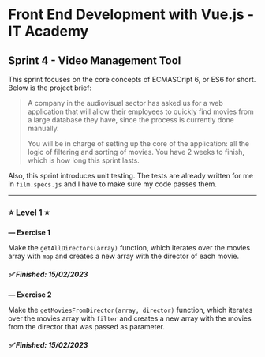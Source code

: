 # Front End Development with Vue.js - IT Academy

## **Sprint 4 - Video Management Tool**

This sprint focuses on the core concepts of ECMASCript 6, or ES6 for short. Below is the project brief:

> A company in the audiovisual sector has asked us for a web application that will allow their employees to quickly find movies from a large database they have, since the process is currently done manually.
>
> You will be in charge of setting up the core of the application: all the logic of filtering and sorting of movies. You have 2 weeks to finish, which is how long this sprint lasts.

Also, this sprint introduces unit testing. The tests are already written for me in `film.specs.js` and I have to make sure my code passes them.

---

### ⭐ **Level 1** ⭐

**— Exercise 1**

Make the `getAllDirectors(array)` function, which iterates over the movies array with `map` and creates a new array with the director of each movie.

##### ✅ Finished: 15/02/2023

**— Exercise 2**

Make the `getMoviesFromDirector(array, director)` function, which iterates over the movies array with `filter` and creates a new array with the movies from the director that was passed as parameter.

##### ✅ Finished: 15/02/2023
